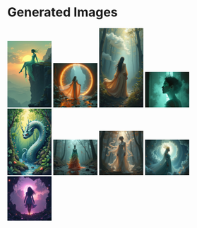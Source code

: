 # Generated Images



<img src="2025_07_12_01.png" width="100"/> <img src="2025_07_12_02.png" width="100"/> <img src="2025_07_12_03.png" width="100"/> <img src="2025_07_12_04.png" width="100"/> <img src="2025_07_12_05.png" width="100"/> <img src="2025_07_12_06.png" width="100"/> <img src="2025_07_12_07.png" width="100"/> <img src="2025_07_12_08.png" width="100"/> <img src="2025_07_12_09.png" width="100"/>